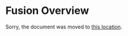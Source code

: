 # Fusion Overview

Sorry, the document was moved to
[this location](https://github.com/servicetitan/Stl.Fusion/blob/master/docs/Overview.md).

